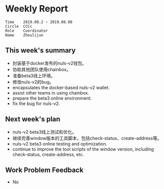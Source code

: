 # Weekly Report
```
Time	2019.08.2 ~ 2019.08.08
Circle	CCCc
Role	Coordinator
Name	Zhoulijun
```
## This week's summary
- 封装基于docker发布的nuls-v2钱包。
- 协助其他团队使用chainbox。
- 准备beta3线上环境。
- 修改nuls-v2的bug。
- encapsulates the docker-based nuls-v2 wallet.
- assist other teams in using chainbox.
- prepare the beta3 online environment.
- fix the bug for nuls-v2.
## Next week's plan
- nuls-v2 beta3线上测试和优化。
- 继续完善window版本的工具脚本，包括check-status、create-address等。
- nuls-v2 beta3 online testing and optimization.
- continue to improve the tool scripts of the window version, including check-status, create-address, etc.
## Work Problem Feedback
- No

